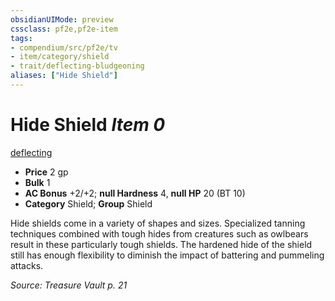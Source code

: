```yaml
---
obsidianUIMode: preview
cssclass: pf2e,pf2e-item
tags:
- compendium/src/pf2e/tv
- item/category/shield
- trait/deflecting-bludgeoning
aliases: ["Hide Shield"]
---
```

# Hide Shield *Item 0*  
[deflecting <bludgeoning>](rules/traits/deflecting-tv.md)  

- **Price** 2 gp
- **Bulk** 1
- **AC Bonus** +2/+2; **null Hardness** 4, **null HP** 20 (BT 10)
- **Category** Shield; **Group** Shield 

Hide shields come in a variety of shapes and sizes. Specialized tanning techniques combined with tough hides from creatures such as owlbears result in these particularly tough shields. The hardened hide of the shield still has enough flexibility to diminish the impact of battering and pummeling attacks.

*Source: Treasure Vault p. 21*